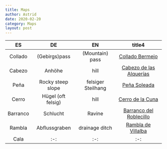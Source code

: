 ```yaml
---
title: Maps
author: Astrid
date: 2020-02-20
category: Maps
layout: post
---
```


|ES|DE|EN|title4|
|:-:|:-:|:-:|:-:|
|Collado|(Gebirgs)pass|(Mountain) pass|[Collado Bermejo](https://www.openstreetmap.org/node/8111768237#map=19/37.85537/-1.56802)|
|Cabezo|Anhöhe|hill|[Cabezo de las Alquerías](https://www.openstreetmap.org/node/8339642270#map=13/37.8460/-1.5626)|
|Peña|Rocky steep slope|felsiger Steilhang|[Peña Soleada](https://www.openstreetmap.org/node/8140124781#map=19/37.86047/-1.57566)|
|Cerro|Hügel (oft felsig)|hill|[Cerro de la Cuna](https://www.openstreetmap.org/node/1243037587)|
|Barranco|Schlucht|Ravine|[Barranco del Roblecillo](https://www.openstreetmap.org/node/1243036724#map=15/37.8355/-1.5614)
|Rambla|Abflussgraben|drainage ditch|[Rambla de Villalba](https://www.openstreetmap.org/way/263839056)|
|Cala|:-:|:-:|:-:|
